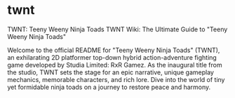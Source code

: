 # twnt
TWNT: Teeny Weeny Ninja Toads
TWNT Wiki: The Ultimate Guide to "Teeny Weeny Ninja Toads"

Welcome to the official README for "Teeny Weeny Ninja Toads" (TWNT), an exhilarating 2D platformer top-down hybrid action-adventure fighting game developed by Studia Limited: RxR Gamez. As the inaugural title from the studio, TWNT sets the stage for an epic narrative, unique gameplay mechanics, memorable characters, and rich lore. Dive into the world of tiny yet formidable ninja toads on a journey to restore peace and harmony.
